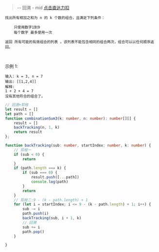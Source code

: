 > -- 回溯 - mid
> [点击直达力扣](https://leetcode.cn/problems/combination-sum-iii/description/?languageTags=javascript)
    
    找出所有相加之和为 n 的 k 个数的组合，且满足下列条件：
    
        只使用数字1到9
        每个数字 最多使用一次 
    
    返回 所有可能的有效组合的列表 。该列表不能包含相同的组合两次，组合可以以任何顺序返回。

 

示例 1:

    输入: k = 3, n = 7
    输出: [[1,2,4]]
    解释:
    1 + 2 + 4 = 7
    没有其他符合的组合了。

```typescript
// 回溯+剪枝
let result = []
let path = []
function combinationSum3(k: number, n: number): number[][] {
    result = []
    backTracking(n, 1, k)
    return result
};

function backTracking(sub: number, startIndex: number, k: number) {
    // 剪枝一
    if (sub < 0) {
        return
    }
    if (path.length === k) {
        if (sub === 0) {
            result.push([...path])
            console.log(path)
        }
        return
    }
    // 剪枝二:9 - (k - path.length) + 1
    for (let i = startIndex; i <= 9 - (k - path.length) + 1; i++) {
        sub -= i
        path.push(i)
        backTracking(sub, i + 1, k)
        // 回溯
        sub += i
        path.pop()
    }

}
```